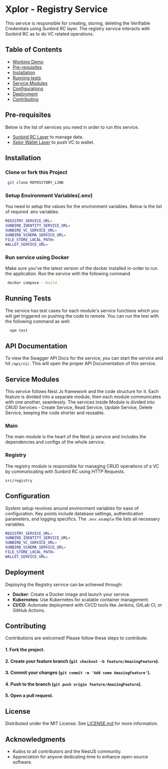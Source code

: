 # Xplor - Registry Service
This service is responsible for creating, storing, deleting the Verifiable Credentials using Sunbird RC layer. The registry service interacts with Sunbird RC as to do VC related operations.

## Table of Contents

- [Working Demo](#working-demo)
- [Pre-requisites](#pre-requisites)
- [Installation](#installation)
- [Running tests](#running-tests)
- [Service Modules](#service-modules)
- [Configurations](#configurations)
- [Deployment](#deployment)
- [Contributing](#contributing)


## Pre-requisites
Below is the list of services you need in order to run this service.
- [Sunbird RC Layer](https://github.com.com/xplor-sunbird) to manage data.
- [Xplor Wallet Layer](https://github.com/xplor-wallet) to push VC to wallet.


## Installation

### Clone or fork this Project

```bash
 git clone REPOSITORY_LINK
```
    
### Setup Environment Variables(.env)
You need to setup the values for the environment variables. Below is the list of required .env variables

```bash
REGISTRY_SERVICE_URL=
SUNBIRD_IDENTITY_SERVICE_URL=
SUNBIRD_VC_SERVICE_URL=
SUNBIRD_SCHEMA_SERVICE_URL=
FILE_STORE_LOCAL_PATH=
WALLET_SERVICE_URL=
```
### Run service using Docker
Make sure you've the latest version of the docker installed in-order to run the application. Run the service with the following command

```bash
 docker compose --build
```


    
## Running Tests

The service has test cases for each module's service functions which you will get triggered on pushing the code to remote. You can run the test with the following command as well:

```bash
  npm test
```

## API Documentation
To view the Swagger API Docs for the service, you can start the service and hit
```/api/v1/```. This will open the proper API Documentation of this service.


## Service Modules
This service follows Nest Js framework and the code structure for it. Each feature is divided into a separate module, then each module communicates with one another, seamlessly. The services inside Module is divided into CRUD Services - Create Service, Read Service, Update Service, Delete Service, keeping the code shorter and reusable.

### Main
The main module is the heart of the Nest js service and includes the dependencies and configs of the whole service.

### Registry
The registry module is responsible for managing CRUD operations of a VC by communicating with Sunbird RC using HTTP Requests.
``` 
src/registry 
```

## Configuration

System setup revolves around environment variables for ease of configuration. Key points include database settings, authentication parameters, and logging specifics. The `.env.example` file lists all necessary variables.

```bash
REGISTRY_SERVICE_URL=
SUNBIRD_IDENTITY_SERVICE_URL=
SUNBIRD_VC_SERVICE_URL=
SUNBIRD_SCHEMA_SERVICE_URL=
FILE_STORE_LOCAL_PATH=
WALLET_SERVICE_URL=
```

## Deployment

Deploying the Registry service can be achieved through:

- **Docker**: Create a Docker image and launch your service.
- **Kubernetes**: Use Kubernetes for scalable container management.
- **CI/CD**: Automate deployment with CI/CD tools like Jenkins, GitLab CI, or GitHub Actions.

## Contributing

Contributions are welcomed! Please follow these steps to contribute:

#### 1. Fork the project.
#### 2. Create your feature branch (`git checkout -b feature/AmazingFeature`).
#### 3. Commit your changes (`git commit -m 'Add some AmazingFeature'`).
#### 4. Push to the branch (`git push origin feature/AmazingFeature`).
#### 5. Open a pull request.

## License

Distributed under the MIT License. See [LICENSE.md](LICENSE.md) for more information.

## Acknowledgments

- Kudos to all contributors and the NestJS community.
- Appreciation for anyone dedicating time to enhance open-source software.
